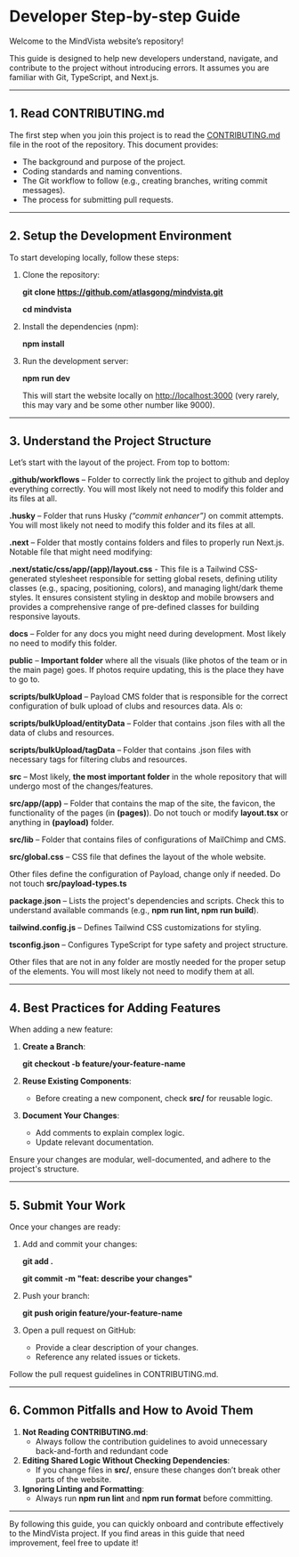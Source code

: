 # Developer Step-by-step Guide

Welcome to the MindVista website’s repository!

This guide is designed to help new developers understand, navigate, and contribute to the project without introducing errors. It assumes you are familiar with Git, TypeScript, and Next.js.

---

## 1. Read CONTRIBUTING.md

The first step when you join this project is to read the [CONTRIBUTING.md](CONTRIBUTING.md) file in the root of the repository. This document provides:

- The background and purpose of the project.
- Coding standards and naming conventions.
- The Git workflow to follow (e.g., creating branches, writing commit messages).
- The process for submitting pull requests.

---

## 2. Setup the Development Environment

To start developing locally, follow these steps:

1. Clone the repository:

    **git clone https://github.com/atlasgong/mindvista.git**

    **cd mindvista**

2. Install the dependencies (npm):

    **npm install**

3. Run the development server:

    **npm run dev**

    This will start the website locally on <http://localhost:3000> (very rarely, this may vary and be some other number like 9000).

---

## 3. Understand the Project Structure

Let’s start with the layout of the project. From top to bottom:

**.github/workflows** – Folder to correctly link the project to github and deploy everything correctly. You will most likely not need to modify this folder and its files at all.

**.husky** – Folder that runs Husky _(“commit enhancer”)_ on commit attempts. You will most likely not need to modify this folder and its files at all.

**.next** – Folder that mostly contains folders and files to properly run Next.js. Notable file that might need modifying:

**.next/static/css/app/(app)/layout.css** - This file is a Tailwind CSS-generated stylesheet responsible for setting global resets, defining utility classes (e.g., spacing, positioning, colors), and managing light/dark theme styles. It ensures consistent styling in desktop and mobile browsers and provides a comprehensive range of pre-defined classes for building responsive layouts.

**docs** – Folder for any docs you might need during development. Most likely no need to modify this folder.

**public** – **Important folder** where all the visuals (like photos of the team or in the main page) goes. If photos require updating, this is the place they have to go to.

**scripts/bulkUpload** – Payload CMS folder that is responsible for the correct configuration of bulk upload of clubs and resources data. Als o:

**scripts/bulkUpload/entityData** – Folder that contains .json files with all the data of clubs and resources.

**scripts/bulkUpload/tagData** – Folder that contains .json files with necessary tags for filtering clubs and resources.

**src** – Most likely, **the most important folder** in the whole repository that will undergo most of the changes/features.

**src/app/(app)** – Folder that contains the map of the site, the favicon, the functionality of the pages (in **(pages)**). Do not touch or modify **layout.tsx** or anything in **(payload)** folder.

**src/lib** – Folder that contains files of configurations of MailChimp and CMS.

**src/global.css** – CSS file that defines the layout of the whole website.

Other files define the configuration of Payload, change only if needed. Do not touch **src/payload-types.ts**

**package.json** – Lists the project's dependencies and scripts. Check this to understand available commands (e.g., **npm run lint, npm run build**).

**tailwind.config.js** – Defines Tailwind CSS customizations for styling.

**tsconfig.json** – Configures TypeScript for type safety and project structure.

Other files that are not in any folder are mostly needed for the proper setup of the elements. You will most likely not need to modify them at all.

---

## 4. Best Practices for Adding Features

When adding a new feature:

1. **Create a Branch**:

    **git checkout -b feature/your-feature-name**

2. **Reuse Existing Components**:
    - Before creating a new component, check **src/** for reusable logic.
3. **Document Your Changes**:
    - Add comments to explain complex logic.
    - Update relevant documentation.

Ensure your changes are modular, well-documented, and adhere to the project's structure.

---

## 5. Submit Your Work

Once your changes are ready:

1. Add and commit your changes:

    **git add .**

    **git commit -m "feat: describe your changes"**

2. Push your branch:

    **git push origin feature/your-feature-name**

3. Open a pull request on GitHub:
    - Provide a clear description of your changes.
    - Reference any related issues or tickets.

Follow the pull request guidelines in CONTRIBUTING.md.

---

## 6. Common Pitfalls and How to Avoid Them

1. **Not Reading CONTRIBUTING.md**:
    - Always follow the contribution guidelines to avoid unnecessary back-and-forth and redundant code
2. **Editing Shared Logic Without Checking Dependencies**:
    - If you change files in **src/**, ensure these changes don’t break other parts of the website.
3. **Ignoring Linting and Formatting**:
    - Always run **npm run lint** and **npm run format** before committing.

---

By following this guide, you can quickly onboard and contribute effectively to the MindVista project. If you find areas in this guide that need improvement, feel free to update it!
